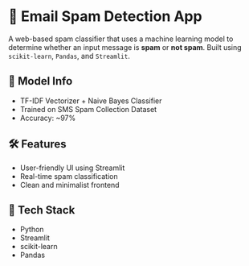 # 📧 Email Spam Detection App

A web-based spam classifier that uses a machine learning model to determine whether an input message is **spam** or **not spam**. Built using `scikit-learn`, `Pandas`, and `Streamlit`.

## 🧠 Model Info

- TF-IDF Vectorizer + Naive Bayes Classifier
- Trained on SMS Spam Collection Dataset
- Accuracy: ~97%

## 🛠️ Features
- User-friendly UI using Streamlit
- Real-time spam classification
- Clean and minimalist frontend

## 🧰 Tech Stack

- Python
- Streamlit
- scikit-learn
- Pandas
